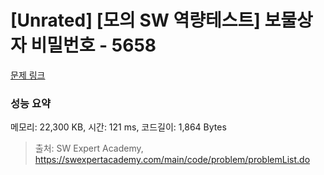 # [Unrated] [모의 SW 역량테스트] 보물상자 비밀번호 - 5658 

[문제 링크](https://swexpertacademy.com/main/code/problem/problemDetail.do?contestProbId=AWXRUN9KfZ8DFAUo) 

### 성능 요약

메모리: 22,300 KB, 시간: 121 ms, 코드길이: 1,864 Bytes



> 출처: SW Expert Academy, https://swexpertacademy.com/main/code/problem/problemList.do